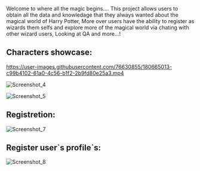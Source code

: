 Welcome to where all the magic begins....
This project allows users to obtain all the data and knowledage that they always wanted about the magical world of Harry Potter, More over users have the ability
to register as wizards them selfs and explore more of the magical world via chating with other wizard users, Looking at QA and more...!

<h2>Characters showcase:</h2>

https://user-images.githubusercontent.com/76630855/180665013-c99b4102-61a0-4c56-b1f2-2b9fd80e25a3.mp4

![Screenshot_4](https://user-images.githubusercontent.com/76630855/180664814-63d03290-bb0a-47f1-b813-d1078de5d882.png)

![Screenshot_5](https://user-images.githubusercontent.com/76630855/180664823-c12c8054-7369-46b7-8a5d-4ff1fb934d24.png)

<h2>Registretion:</h2>

![Screenshot_7](https://user-images.githubusercontent.com/76630855/180664824-91fc57bb-93a1-452d-85df-c857bb673e1e.png)

<h2>Register user`s profile`s:</h2>

![Screenshot_8](https://user-images.githubusercontent.com/76630855/180664828-e4e4f655-f15c-4725-989b-f7c9540dbbde.png)
